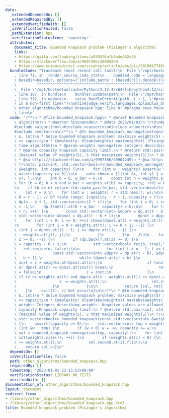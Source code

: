```yaml
---
data:
  _extendedDependsOn: []
  _extendedRequiredBy: []
  _extendedVerifiedWith: []
  _isVerificationFailed: false
  _pathExtension: hpp
  _verificationStatusIcon: ':warning:'
  attributes:
    document_title: Bounded knapsack problem (Pisinger's algorithm)
    links:
    - https://qiita.com/lowking/items/a9393f6afb9a4e662c38
    - https://stackoverflow.com/a/9997386/20904249
    - https://www.sciencedirect.com/science/article/abs/pii/S0196677499910349
  bundledCode: "Traceback (most recent call last):\n  File \"/opt/hostedtoolcache/Python/3.12.4/x64/lib/python3.12/site-packages/onlinejudge_verify/documentation/build.py\"\
    , line 71, in _render_source_code_stat\n    bundled_code = language.bundle(stat.path,\
    \ basedir=basedir, options={'include_paths': [basedir]}).decode()\n          \
    \         ^^^^^^^^^^^^^^^^^^^^^^^^^^^^^^^^^^^^^^^^^^^^^^^^^^^^^^^^^^^^^^^^^^^^^^^^^^^^^^^^^\n\
    \  File \"/opt/hostedtoolcache/Python/3.12.4/x64/lib/python3.12/site-packages/onlinejudge_verify/languages/cplusplus.py\"\
    , line 187, in bundle\n    bundler.update(path)\n  File \"/opt/hostedtoolcache/Python/3.12.4/x64/lib/python3.12/site-packages/onlinejudge_verify/languages/cplusplus_bundle.py\"\
    , line 312, in update\n    raise BundleErrorAt(path, i + 1, \"#pragma once found\
    \ in a non-first line\")\nonlinejudge_verify.languages.cplusplus_bundle.BundleErrorAt:\
    \ other_algorithms/bounded_knapsack.hpp: line 8: #pragma once found in a non-first\
    \ line\n"
  code: "/**\n * @file bounded_knapsack.hpp\n * @brief Bounded knapsack problem (Pisinger's\
    \ algorithm)\n * @author hitonanode\n * @date 2023/01/01\n */\n\n#pragma once\n\
    #include <algorithm>\n#include <cassert>\n#include <numeric>\n#include <utility>\n\
    #include <vector>\n\n/**\n * @fn bounded_knapsack_nonnegative(const std::vector<int>\
    \ &, int)\n * Solve bounded knapsack problem: maximize weights(S) s.t. weights(S)\
    \ <= capacity\n * Complexity: O(sum(weights) max(weights)) (Pisinger's linear\
    \ time algorithm)\n * @param weights nonnegative integers describing weights.\n\
    \ * @param capacity knapsack capacity limit.\n * @return std::pair<int, std::vector<bool>>\
    \ {maximal value of weights(S), S that maximizes weights(S)}\n * @sa https://www.sciencedirect.com/science/article/abs/pii/S0196677499910349\n\
    \ * @sa https://stackoverflow.com/a/9997386/20904249\n * @sa https://qiita.com/lowking/items/a9393f6afb9a4e662c38\n\
    \ */\nstd::pair<int, std::vector<bool>>\nbounded_knapsack_nonnegative(const std::vector<int>\
    \ &weights, int capacity) {\n\n    for (int w : weights) assert(w >= 0);\n   \
    \ assert(capacity >= 0);\n\n    auto chmax = [](int &x, int y) { x = std::max(x,\
    \ y); };\n\n    int b = 0, w_bar = 0;\n    const int n = weights.size();\n   \
    \ for (b = 0; b < n and w_bar + weights.at(b) <= capacity; ++b) w_bar += weights.at(b);\n\
    \n    if (b == n) return std::make_pair(w_bar, std::vector<bool>(n, true));\n\n\
    \    int r = 0;\n    for (int w : weights) r = std::max(r, w);\n\n    const int\
    \ O = r - 1; // DP table range: [capacity - r + 1, capacity + r]\n    std::vector\
    \ dp(n - b + 1, std::vector<int>(2 * r));\n    for (int i = 0; i <= O; ++i) dp.front().at(i)\
    \ = -1;\n    dp.front().at(O + w_bar - capacity) = b;\n\n    for (int t = b; t\
    \ < n; ++t) {\n        const std::vector<int> &dpprv = dp.at(t - b);\n       \
    \ std::vector<int> &dpnxt = dp.at(t - b + 1);\n        dpnxt = dpprv;\n\n    \
    \    for (int i = 0; i <= O; ++i) chmax(dpnxt.at(i + weights.at(t)), dpprv.at(i));\n\
    \n        for (int i = O + weights.at(t); i >= O + 1; --i) {\n            for\
    \ (int j = dpnxt.at(i) - 1; j >= dpprv.at(i); --j) {\n                chmax(dpnxt.at(i\
    \ - weights.at(j)), j);\n            }\n        }\n    }\n\n    for (int z = O;\
    \ z >= 0; --z) {\n        if (dp.back().at(z) >= 0) {\n            const int sol\
    \ = capacity - O + z;\n            std::vector<bool> ret(b, true);\n         \
    \   ret.resize(n, false);\n\n            for (int t = n - 1; t >= b; --t) {\n\
    \                const std::vector<int> &dpprv = dp.at(t - b), &dpnxt = dp.at(t\
    \ - b + 1);\n                while (dpnxt.at(z) < b) {\n                    int\
    \ znxt = z + weights.at(dpnxt.at(z));\n                    if (znxt >= int(dpnxt.size())\
    \ or dpnxt.at(z) >= dpnxt.at(znxt)) break;\n                    ret.at(dpnxt.at(z))\
    \ = false;\n                    z = znxt;\n                }\n               \
    \ if (z >= weights.at(t) and dpprv.at(z - weights.at(t)) >= dpnxt.at(z)) {\n \
    \                   z -= weights.at(t);\n                    ret.at(t) = true;\n\
    \                }\n            }\n\n            return {sol, ret};\n        }\n\
    \    }\n    exit(1); // Not occur\n}\n\n/**\n * @fn bounded_knapsack(const std::vector<int>\
    \ &, int)\n * Solve bounded knapsack problem: maximize weights(S) s.t. weights(S)\
    \ <= capacity\n * Complexity: O(sum(abs(weights)) max(abs(weights)))\n * @param\
    \ weights Integers describing weights. Negative values are allowed.\n * @param\
    \ capacity Knapsack capacity limit.\n * @return std::pair<int, std::vector<bool>>\
    \ {maximal value of weights(S), S that maximizes weights(S)}\n */\nstd::pair<int,\
    \ std::vector<bool>> bounded_knapsack(const std::vector<int> &weights, int capacity)\
    \ {\n    assert(capacity >= 0);\n    std::vector<int> tmp = weights;\n    for\
    \ (int &w : tmp) {\n        if (w < 0) w = -w, capacity += w;\n    }\n    auto\
    \ sol = bounded_knapsack_nonnegative(tmp, capacity);\n    for (int i = 0; i <\
    \ int(weights.size()); ++i) {\n        if (weights.at(i) < 0) {\n            capacity\
    \ += weights.at(i);\n            sol.second.at(i).flip();\n        }\n    }\n\
    \    return sol;\n}\n"
  dependsOn: []
  isVerificationFile: false
  path: other_algorithms/bounded_knapsack.hpp
  requiredBy: []
  timestamp: '2023-01-01 23:15:53+09:00'
  verificationStatus: LIBRARY_NO_TESTS
  verifiedWith: []
documentation_of: other_algorithms/bounded_knapsack.hpp
layout: document
redirect_from:
- /library/other_algorithms/bounded_knapsack.hpp
- /library/other_algorithms/bounded_knapsack.hpp.html
title: Bounded knapsack problem (Pisinger's algorithm)
---
```

